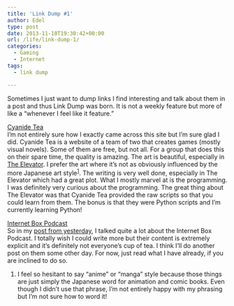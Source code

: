 ```yaml
---
title: 'Link Dump #1'
author: Edel
type: post
date: 2013-11-10T19:30:42+00:00
url: /life/link-dump-1/
categories:
  - Gaming
  - Internet
tags:
  - link dump

---
```

Sometimes I just want to dump links I find interesting and talk about them in a post and thus Link Dump was born. It is not a weekly feature but more of like a &#8220;whenever I feel like it feature.&#8221;

[Cyanide Tea][1]  
I&#8217;m not entirely sure how I exactly came across this site but I&#8217;m sure glad I did. Cyanide Tea is a website of a team of two that creates games (mostly visual novels). Some of them are free, but not all. For a group that does this on their spare time, the quality is amazing. The art is beautiful, especially in [The Elevator][2]. I prefer the art where it&#8217;s not as obviously influenced by the more Japanese art style<sup class="footnote"><a href="#foot_ajs-fn-id_1-151" id="back_ajs-fn-id_1-151">1</a></sup>. The writing is very well done, especially in The Elevator which had a great plot. What I mostly marvel at is the programming. I was definitely very curious about the programming. The great thing about The Elevator was that Cyanide Tea provided the raw scripts so that you could learn from them. The bonus is that they were Python scripts and I&#8217;m currently learning Python!

[Internet Box Podcast][3]  
So in my [post from yesterday][4], I talked quite a lot about the Internet Box Podcast. I totally wish I could write more but their content is extremely explicit and it&#8217;s definitely not everyone&#8217;s cup of tea. I think I&#8217;ll do another post on them some other day. For now, just read what I have already, if you are inclined to do so.

<ol class="footnote">
  <li>
    <a id="foot_ajs-fn-id_1-151"></a>I feel so hesitant to say &#8220;anime&#8221; or &#8220;manga&#8221; style because those things are just simply the Japanese word for animation and comic books. Even though I didn&#8217;t use that phrase, I&#8217;m not entirely happy with my phrasing but I&#8217;m not sure how to word it!&nbsp;&nbsp;<a class="ajs-back-link" href="#back_ajs-fn-id_1-151"></a>
  </li>
</ol>

<div id="ajs-fn-id_1-151" style="display:none;margin:0;" class="ajs-footnote-popup">
  <div>
    I feel so hesitant to say &#8220;anime&#8221; or &#8220;manga&#8221; style because those things are just simply the Japanese word for animation and comic books. Even though I didn&#8217;t use that phrase, I&#8217;m not entirely happy with my phrasing but I&#8217;m not sure how to word it!
  </div>
</div>

 [1]: http://cyanide-tea.net/ "Cyanide Tea"
 [2]: http://elevator.cyanide-tea.net/
 [3]: http://internetboxpodcast.com/ "Internet Box Podcast"
 [4]: http://scattered.me/2013/11/race-against-time